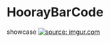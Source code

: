 # HoorayBarCode
showcase
<a href="https://imgur.com/uOMAtNi"><img src="https://i.imgur.com/uOMAtNi.gif" title="source: imgur.com" /></a>

